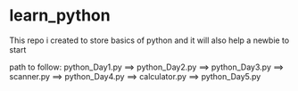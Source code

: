 # learn_python

This repo i created to store basics of python and it will also help a newbie to start 

path to follow:
python_Day1.py ==> python_Day2.py ==> python_Day3.py ==> scanner.py ==> python_Day4.py ==> calculator.py ==> python_Day5.py

